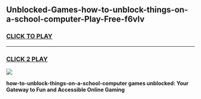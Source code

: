 
## Unblocked-Games-how-to-unblock-things-on-a-school-computer-Play-Free-f6vlv
<h3>
<a href="https://premium76.site?title=how-to-unblock-things-on-a-school-computer&ref=23A">CLICK TO PLAY</a></h3>
<hr>

<h3>
<a href="https://premium76.site?title=how-to-unblock-things-on-a-school-computer&ref=23A">CLICK 2 PLAY</a>
  
</h3>

<a href="https://premium76.site?title=how-to-unblock-things-on-a-school-computer&ref=23A"><img src="https://clearcache.store/games.png"></a>


**how-to-unblock-things-on-a-school-computer games unblocked: Your Gateway to Fun and Accessible Online Gaming**

